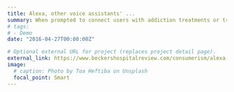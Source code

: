 ```yaml
---
title: Alexa, other voice assistants' ...
summary: When prompted to connect users with addiction treatments or treatment referral services, automated voice assistant ...
# tags:
# - Demo
date: "2016-04-27T00:00:00Z"

# Optional external URL for project (replaces project detail page).
external_link: https://www.beckershospitalreview.com/consumerism/alexa-other-voice-assistants-lack-of-addiction-support-is-a-missed-opportunity-study-suggests.html
image:
  # caption: Photo by Toa Heftiba on Unsplash
  focal_point: Smart
---
```

